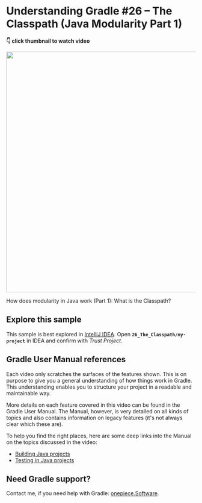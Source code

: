 # Understanding Gradle #26 – The Classpath (Java Modularity Part 1)

**👇 click thumbnail to watch video**

[<img src="https://onepiecesoftware.github.io/img/videos/26.png" width="640">](https://www.youtube.com/watch?v=HqAp9JBl2_U&list=PLWQK2ZdV4Yl2k2OmC_gsjDpdIBTN0qqkE)

How does modularity in Java work (Part 1): What is the Classpath?

## Explore this sample

This sample is best explored in [IntelliJ IDEA](https://www.jetbrains.com/idea/download).
Open **`26_The_Classpath/my-project`** in IDEA and confirm with _Trust Project_.

## Gradle User Manual references

Each video only scratches the surfaces of the features shown.
This is on purpose to give you a general understanding of how things work in Gradle.
This understanding enables you to structure your project in a readable and maintainable way.

More details on each feature covered in this video can be found in the Gradle User Manual.
The Manual, however, is very detailed on all kinds of topics and also contains information on legacy features (it's not always clear which these are).

To help you find the right places, here are some deep links into the Manual on the topics discussed in the video:

* [Building Java projects](https://docs.gradle.org/current/userguide/building_java_projects.html)
* [Testing in Java projects](https://docs.gradle.org/current/userguide/java_testing.html)

## Need Gradle support?

Contact me, if you need help with Gradle: [onepiece.Software](http://onepiece.software).
